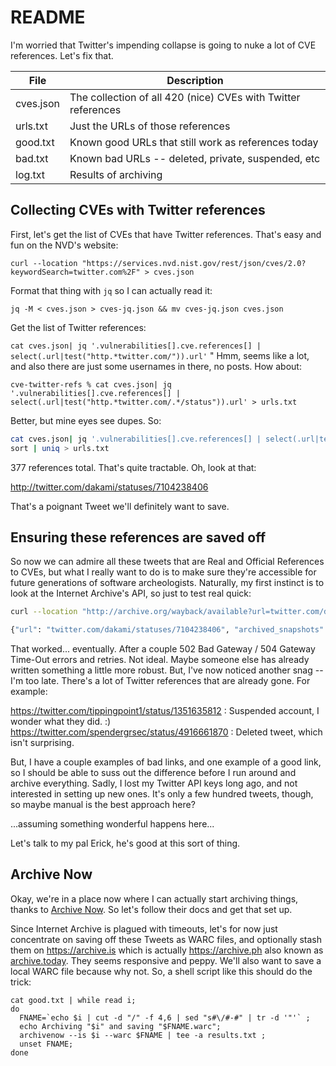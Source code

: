 # README

I'm worried that Twitter's impending collapse is going to nuke a lot of CVE
references. Let's fix that.

| File      | Description |
| --------- | ----------- |
| cves.json | The collection of all 420 (nice) CVEs with Twitter references |
| urls.txt  | Just the URLs of those references |
| good.txt  | Known good URLs that still work as references today |
| bad.txt   | Known bad URLs -- deleted, private, suspended, etc |
| log.txt   | Results of archiving |


## Collecting CVEs with Twitter references

First, let's get the list of CVEs that have Twitter references. That's easy
and fun on the NVD's website:

`curl --location "https://services.nvd.nist.gov/rest/json/cves/2.0?keywordSearch=twitter.com%2F" > cves.json`

Format that thing with `jq` so I can actually read it:

`jq -M < cves.json > cves-jq.json && mv cves-jq.json cves.json`

Get the list of Twitter references:

`cat cves.json| jq '.vulnerabilities[].cve.references[] | select(.url|test("http.*twitter.com/")).url'`
"
Hmm, seems like a lot, and also there are just some usernames in there, no posts. How about:

`cve-twitter-refs % cat cves.json| jq '.vulnerabilities[].cve.references[] | select(.url|test("http.*twitter.com/.*/status")).url' > urls.txt`

Better, but mine eyes see dupes. So:

```bash
cat cves.json| jq '.vulnerabilities[].cve.references[] | select(.url|test("http.*twitter.com/.*/status")).url' > \
sort | uniq > urls.txt
```

377 references total. That's quite tractable. Oh, look at that:

http://twitter.com/dakami/statuses/7104238406

That's a poignant Tweet we'll definitely want to save.

## Ensuring these references are saved off

So now we can admire all these tweets that are Real and Official References to CVEs, but what I really want to do is to make sure they're accessible for future generations of software archeologists. Naturally, my first instinct is to look at the Internet Archive's API, so just to test real quick:

```bash
curl --location "http://archive.org/wayback/available?url=twitter.com/dakami/statuses/7104238406"

{"url": "twitter.com/dakami/statuses/7104238406", "archived_snapshots": {"closest": {"status": "200", "available": true, "url": "http://web.archive.org/web/20211206000758/https://twitter.com/dakami/statuses/7104238406", "timestamp": "20211206000758"}}}

```

That worked... eventually. After a couple 502 Bad Gateway / 504 Gateway Time-Out errors and retries. Not ideal. Maybe someone else has already written something a little more robust. But, I've now noticed another snag -- I'm too late. There's a lot of Twitter references that are already gone. For example:

https://twitter.com/tippingpoint1/status/1351635812 : Suspended account, I wonder what they did. :)
https://twitter.com/spendergrsec/status/4916661870 : Deleted tweet, which isn't surprising.

But, I have a couple examples of bad links, and one example of a good link, so I should be able to suss out the difference before I run around and archive everything. Sadly, I lost my Twitter API keys long ago, and not interested in setting up new ones. It's only a few hundred tweets, though, so maybe manual is the best approach here?

...assuming something wonderful happens here...

Let's talk to my pal Erick, he's good at this sort of thing.

## Archive Now

Okay, we're in a place now where I can actually start archiving things, thanks to [Archive Now](https://github.com/oduwsdl/archivenow). So let's follow their docs and get that set up.

Since Internet Archive is plagued with timeouts, let's for now just concentrate on saving off these Tweets as WARC files, and optionally stash them on https://archive.is which is actually https://archive.ph also known as [archive.today](https://archive.today). They seems responsive and peppy. We'll also want to save a local WARC file because why not. So, a shell script like this should do the trick:

```
cat good.txt | while read i;
do
  FNAME=`echo $i | cut -d "/" -f 4,6 | sed "s#\/#-#" | tr -d '"'` ;
  echo Archiving "$i" and saving "$FNAME.warc"; 
  archivenow --is $i --warc $FNAME | tee -a results.txt ;
  unset FNAME;
done
```
